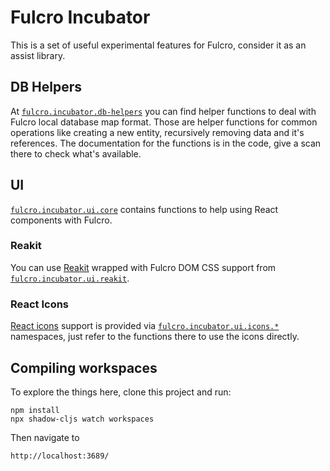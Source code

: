 # Fulcro Incubator

This is a set of useful experimental features for Fulcro, consider it as an assist library.

## DB Helpers

At [`fulcro.incubator.db-helpers`](https://github.com/fulcrologic/fulcro-incubator/blob/develop/src/fulcro/incubator/db_helpers.cljc) you can find helper functions to deal with Fulcro local
database map format. Those are helper functions for common operations like creating
a new entity, recursively removing data and it's references. The documentation for the
functions is in the code, give a scan there to check what's available.

## UI

[`fulcro.incubator.ui.core`](https://github.com/fulcrologic/fulcro-incubator/blob/develop/src/fulcro/incubator/ui/core.cljs)
contains functions to help using React components with Fulcro.

### Reakit

You can use [Reakit](https://reakit.io/) wrapped with Fulcro DOM CSS support from [`fulcro.incubator.ui.reakit`](https://github.com/fulcrologic/fulcro-incubator/blob/develop/src/fulcro/incubator/ui/reakit.cljs).

### React Icons

[React icons](http://react-icons.github.io/react-icons/) support is provided via [`fulcro.incubator.ui.icons.*`](https://github.com/fulcrologic/fulcro-incubator/tree/develop/src/fulcro/incubator/ui/icons)
namespaces, just refer to the functions there to use the icons directly.

## Compiling workspaces

To explore the things here, clone this project and run:

```
npm install
npx shadow-cljs watch workspaces
```

Then navigate to

```
http://localhost:3689/
```

